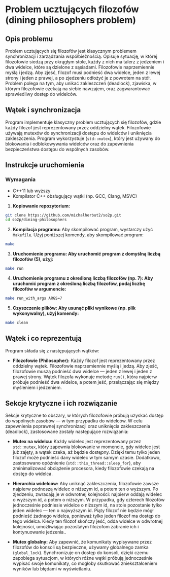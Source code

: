 # Problem ucztujących filozofów (dining philosophers problem)

## Opis problemu

Problem ucztujących się filozofów jest klasycznym problemem synchronizacji i zarządzania współbieżnością. Opisuje sytuację, w której filozofowie siedzą przy okrągłym stole, każdy z nich ma talerz z jedzeniem i dwa widelce, które są dzielone z sąsiadami. Filozofowie naprzemiennie myślą i jedzą. Aby zjeść, filozof musi podnieść dwa widelce, jeden z lewej strony i jeden z prawej, a po zjedzeniu odłożyć je z powrotem na stół. Problem polega na tym, aby unikać zakleszczeń (deadlock), zjawiska, w którym filozofowie czekają na siebie nawzajem, oraz zagwarantować sprawiedliwy dostęp do widelców.

## Wątek i synchronizacja

Program implementuje klasyczny problem ucztujących się filozofów, gdzie każdy filozof jest reprezentowany przez oddzielny wątek. Filozofowie używają mutexów do synchronizacji dostępu do widelców i uniknięcia zakleszczenia. Program wykorzystuje (`std::mutex`), który jest używany do blokowania i odblokowywania widelców oraz do zapewnienia bezpieczeństwa dostępu do wspólnych zasobów.

## Instrukcje uruchomienia

### Wymagania
- C++11 lub wyższy
- Kompilator C++ obsługujący wątki (np. GCC, Clang, MSVC)

1. **Kopiowanie repozytorium:**
```bash
git clone https://github.com/michalherbut2/so2p.git
cd so2p/dining-philosophers
```

2. **Kompilacja programu:**
Aby skompilować program, wystarczy użyć `Makefile`. Użyj poniższej komendy, aby skompilować program:
```bash
make
```

3. **Uruchomienie programu: Aby uruchomić program z domyślną liczbą filozofów (5), użyj:**
```bash
make run
```

4. **Uruchomienie programu z określoną liczbą filozofów (np. 7): Aby uruchomić program z określoną liczbą filozofów, podaj liczbę filozofów w argumencie:**
```bash
make run_with_args ARGS=7
```
5. **Czyszczenie plików: Aby usunąć pliki wynikowe (np. plik wykonywalny), użyj komendy:**
```bash
make clean
```

## Wątek i co reprezentują

Program składa się z następujących wątków:

- **Filozofowie (Philosopher):** Każdy filozof jest reprezentowany przez oddzielny wątek. Filozofowie naprzemiennie myślą i jedzą. Aby zjeść, filozofowie muszą podnieść dwa widelce — jeden z lewej i jeden z prawej strony. Wątek filozofa wykonuje metodę `run()`, która najpierw próbuje podnieść dwa widelce, a potem jeść, przełączając się między myśleniem i jedzeniem. 

## Sekcje krytyczne i ich rozwiązanie

Sekcje krytyczne to obszary, w których filozofowie próbują uzyskać dostęp do wspólnych zasobów — w tym przypadku do widelców. W celu zapewnienia poprawnej synchronizacji oraz uniknięcia zakleszczenia (deadlock), zastosowane zostały następujące rozwiązania:

- **Mutex na widelcu:** Każdy widelec jest reprezentowany przez `std::mutex`, który zapewnia blokowanie w momencie, gdy widelec jest już zajęty, a wątek czeka, aż będzie dostępny. Dzięki temu tylko jeden filozof może podnieść dany widelec w tym samym czasie. Dodatkowo, zastosowano opóźnienie (`std::this_thread::sleep_for`), aby zminimalizować obciążenie procesora, kiedy filozofowie czekają na dostęp do widelca.

- **Hierarchia widelców:** Aby uniknąć zakleszczenia, filozofowie zawsze najpierw podnoszą widelec o niższym id, a potem ten o wyższym. Po zjedzeniu, zwracają je w odwrotnej kolejności: najpierw oddają widelec o wyższym id, a potem o niższym. W przypadku, gdy czterech filozofów jednocześnie podniesie widelce o niższym id, na stole pozostanie tylko jeden widelec — ten o najwyższym id. Piąty filozof nie będzie mógł podnieść żadnego widelca, ponieważ tylko jeden filozof ma dostęp do tego widelca. Kiedy ten filozof skończy jeść, odda widelce w odwrotnej kolejności, umożliwiając pozostałym filozofom zabranie ich i kontynuowanie jedzenia..

- **Mutex globalny:** Aby zapewnić, że komunikaty wypisywane przez filozofów do konsoli są bezpieczne, używamy globalnego zamka (`global_lock`). Synchronizuje on dostęp do konsoli, dzięki czemu zapobiega sytuacjom, w których różne wątki próbują jednocześnie wypisać swoje komunikaty, co mogłoby skutkować zniekształceniem wyników lub błędami w wyświetlaniu.